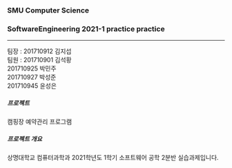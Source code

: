 ### SMU Computer Science
### SoftwareEngineering 2021-1 practice practice
--------------------------
팀장 : 201710912 김지섭   
팀원 : 201710901 김석황   
      201710925 박민주   
      201710927 박성준   
      201710945 윤성은   
      
##### 프로젝트   
캠핑장 예약관리 프로그램   

##### 프로젝트 개요   
상명대학교 컴퓨터과학과 2021학년도 1학기 소프트웨어 공학 2분반 실습과제입니다.

